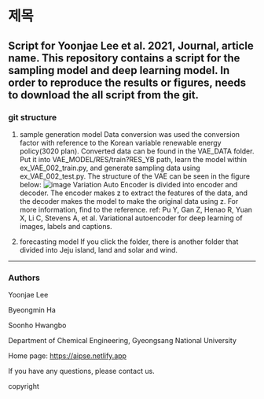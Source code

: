 # 제목

Script for Yoonjae Lee et al. 2021, Journal, article name.
This repository contains a script for the sampling model and deep learning model.
In order to reproduce the results or figures, needs to download the all script from the git.
---
### git structure
1. sample generation model
Data conversion was used the conversion factor with reference to the Korean variable renewable energy policy(3020 plan). Converted data can be found in the VAE_DATA folder. Put it into VAE_MODEL/RES/train?RES_YB path, learn the model within ex_VAE_002_train.py, and generate sampling data using ex_VAE_002_test.py.
The structure of the VAE can be seen in the figure below:
![image](https://user-images.githubusercontent.com/91713489/138055958-40462ae3-cca5-4121-afa3-fcf3954c6f62.png)
Variation Auto Encoder is divided into encoder and decoder. The encoder makes z to extract the features of the data, and the decoder makes the model to make the original data using z. For more information, find to the reference.
ref: Pu Y, Gan Z, Henao R, Yuan X, Li C, Stevens A, et al. Variational autoencoder for deep learning of images, labels and captions. 

2. forecasting model
If you click the folder, there is another folder that divided into Jeju island, land and solar and wind.
---
### Authors
Yoonjae Lee

Byeongmin Ha

Soonho Hwangbo

Department of Chemical Engineering, Gyeongsang National University

Home page: https://aipse.netlify.app

If you have any questions, please contact us.


copyright

